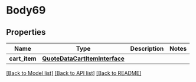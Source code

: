 # Body69

## Properties
Name | Type | Description | Notes
------------ | ------------- | ------------- | -------------
**cart_item** | [**QuoteDataCartItemInterface**](QuoteDataCartItemInterface.md) |  | 

[[Back to Model list]](../README.md#documentation-for-models) [[Back to API list]](../README.md#documentation-for-api-endpoints) [[Back to README]](../README.md)


